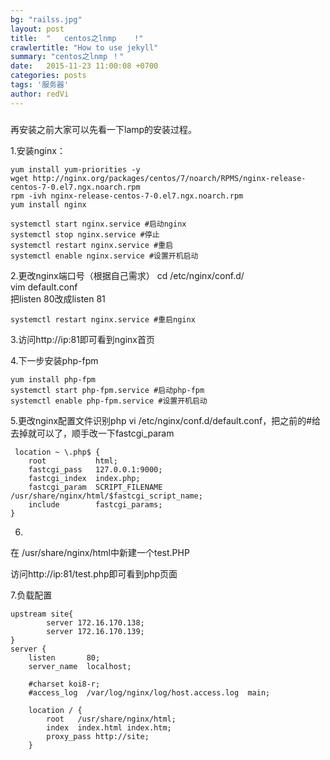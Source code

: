 ```yaml
---
bg: "railss.jpg"
layout: post
title:  "   centos之lnmp    !"
crawlertitle: "How to use jekyll"
summary: "centos之lnmp ！"
date:   2015-11-23 11:00:08 +0700
categories: posts
tags: '服务器'
author: redVi
---
```

##### 

再安装之前大家可以先看一下lamp的安装过程。


1.安装nginx：

	yum install yum-priorities -y  
	wget http://nginx.org/packages/centos/7/noarch/RPMS/nginx-release-centos-7-0.el7.ngx.noarch.rpm  
	rpm -ivh nginx-release-centos-7-0.el7.ngx.noarch.rpm  
	yum install nginx  

	systemctl start nginx.service #启动nginx  
    systemctl stop nginx.service #停止  
    systemctl restart nginx.service #重启  
    systemctl enable nginx.service #设置开机启动 

2.更改nginx端口号（根据自己需求）
	cd /etc/nginx/conf.d/  
	vim default.conf  
	把listen 80改成listen 81

	systemctl restart nginx.service #重启nginx 

3.访问http://ip:81即可看到nginx首页

4.下一步安装php-fpm	

	yum install php-fpm
	systemctl start php-fpm.service #启动php-fpm  
	systemctl enable php-fpm.service #设置开机启动

5.更改nginx配置文件识别php 
 vi /etc/nginx/conf.d/default.conf，把之前的#给去掉就可以了，顺手改一下fastcgi_param

     location ~ \.php$ {  
        root           html;  
        fastcgi_pass   127.0.0.1:9000;  
        fastcgi_index  index.php;  
        fastcgi_param  SCRIPT_FILENAME  /usr/share/nginx/html/$fastcgi_script_name;  
        include        fastcgi_params;  
    }  	   	      

6.

在 /usr/share/nginx/html中新建一个test.PHP  
	<?php echo 123;?>

访问http://ip:81/test.php即可看到php页面

7.负载配置

	upstream site{  
	        server 172.16.170.138;  
	        server 172.16.170.139;  
	}  
	server {  
	    listen       80;  
	    server_name  localhost;  
	  
	    #charset koi8-r;  
	    #access_log  /var/log/nginx/log/host.access.log  main;  
	  
	    location / {  
	        root   /usr/share/nginx/html;  
	        index  index.html index.htm;  
	        proxy_pass http://site;  
	    }